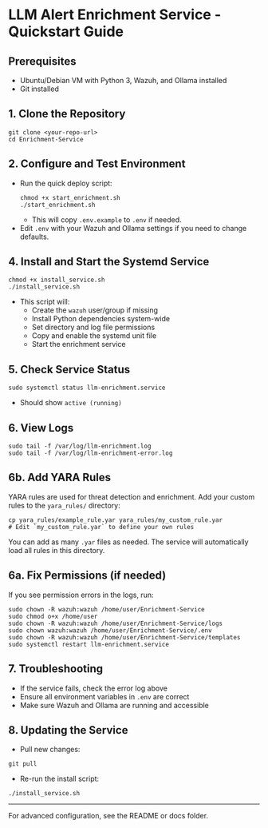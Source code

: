 # LLM Alert Enrichment Service - Quickstart Guide

## Prerequisites
- Ubuntu/Debian VM with Python 3, Wazuh, and Ollama installed
- Git installed

## 1. Clone the Repository
```
git clone <your-repo-url>
cd Enrichment-Service
```


## 2. Configure and Test Environment
- Run the quick deploy script:
  ```
  chmod +x start_enrichment.sh
  ./start_enrichment.sh
  ```
  - This will copy `.env.example` to `.env` if needed.
- Edit `.env` with your Wazuh and Ollama settings if you need to change defaults.

## 4. Install and Start the Systemd Service
```
chmod +x install_service.sh
./install_service.sh
```
- This script will:
  - Create the `wazuh` user/group if missing
  - Install Python dependencies system-wide
  - Set directory and log file permissions
  - Copy and enable the systemd unit file
  - Start the enrichment service

## 5. Check Service Status
```
sudo systemctl status llm-enrichment.service
```
- Should show `active (running)`


## 6. View Logs
```
sudo tail -f /var/log/llm-enrichment.log
sudo tail -f /var/log/llm-enrichment-error.log
```

## 6b. Add YARA Rules
YARA rules are used for threat detection and enrichment. Add your custom rules to the `yara_rules/` directory:
```
cp yara_rules/example_rule.yar yara_rules/my_custom_rule.yar
# Edit `my_custom_rule.yar` to define your own rules
```
You can add as many `.yar` files as needed. The service will automatically load all rules in this directory.


## 6a. Fix Permissions (if needed)
If you see permission errors in the logs, run:
```
sudo chown -R wazuh:wazuh /home/user/Enrichment-Service
sudo chmod o+x /home/user
sudo chown -R wazuh:wazuh /home/user/Enrichment-Service/logs
sudo chown wazuh:wazuh /home/user/Enrichment-Service/.env
sudo chown -R wazuh:wazuh /home/user/Enrichment-Service/templates
sudo systemctl restart llm-enrichment.service
```

## 7. Troubleshooting
- If the service fails, check the error log above
- Ensure all environment variables in `.env` are correct
- Make sure Wazuh and Ollama are running and accessible

## 8. Updating the Service
- Pull new changes:
```
git pull
```
- Re-run the install script:
```
./install_service.sh
```

---
For advanced configuration, see the README or docs folder.
